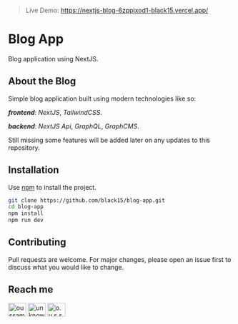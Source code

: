 > Live Demo: https://nextjs-blog-6zppjxod1-black15.vercel.app/

# Blog App
Blog application using NextJS.

## About the Blog
Simple blog application built using modern technologies like so:

***frontend***: *NextJS*, *TailwindCSS*.

***backend***:  *NextJS Api*, *GraphQL*, *GraphCMS*.

Still missing some features will be added later on any updates to this repository.

## Installation
Use [npm](https://nodejs.org/en/download/) to install the project.

```bash
git clone https://github.com/black15/blog-app.git
cd blog-app
npm install
npm run dev
```

## Contributing

Pull requests are welcome. For major changes, please open an issue first
to discuss what you would like to change.

## Reach me

<p align="left">
<a href="https://twitter.com/oussama1337" target="blank"><img align="center" src="https://raw.githubusercontent.com/rahuldkjain/github-profile-readme-generator/master/src/images/icons/Social/twitter.svg" alt="oussama1337" height="30" width="40" /></a>
<a href="https://fb.com/unknownkid.18" target="blank"><img align="center" src="https://raw.githubusercontent.com/rahuldkjain/github-profile-readme-generator/master/src/images/icons/Social/facebook.svg" alt="unknownkid.18" height="30" width="40" /></a>
<a href="https://instagram.com/o.u.s.s._.a.m.a" target="blank"><img align="center" src="https://raw.githubusercontent.com/rahuldkjain/github-profile-readme-generator/master/src/images/icons/Social/instagram.svg" alt="o.u.s.s._.a.m.a" height="30" width="40" /></a>
</p>
